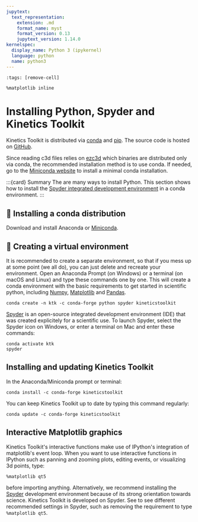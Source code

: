 ```yaml
---
jupytext:
  text_representation:
    extension: .md
    format_name: myst
    format_version: 0.13
    jupytext_version: 1.14.0
kernelspec:
  display_name: Python 3 (ipykernel)
  language: python
  name: python3
---
```


```{code-cell} ipython3
:tags: [remove-cell]

%matplotlib inline
```



# Installing Python, Spyder and Kinetics Toolkit

Kinetics Toolkit is distributed via [conda](https://anaconda.org/conda-forge/kineticstoolkit) and [pip](https://pypi.org/project/kineticstoolkit). The source code is hosted on [GitHub](https://github.com/felixchenier/kineticstoolkit).

Since reading c3d files relies on [ezc3d](https://github.com/pyomeca/ezc3d) which binaries are distributed only via conda, the recommended installation method is to use conda. If needed, go to the [Miniconda website](https://docs.conda.io/en/latest/miniconda.html) to install a minimal conda installation.


:::{card} Summary
The are many ways to install Python. This section shows how to install the [Spyder integrated development environment](https://spyder-ide.org) in a conda environment.
:::

## 📄 Installing a conda distribution

Download and install Anaconda or [Miniconda](https://docs.conda.io/en/latest/miniconda.html).

## 📄 Creating a virtual environment

It is recommended to create a separate environment, so that if you mess up at some point (we all do), you can just delete and recreate your environment. Open an Anaconda Prompt (on Windows) or a terminal (on macOS and Linux) and type these commands one by one. This will create a conda environment with the basic requirements to get started in scientific python, including [Numpy](https://numpy.org/), [Matplotlib](https://matplotlib.org/) and [Pandas](https://pandas.pydata.org/).

```
conda create -n ktk -c conda-forge python spyder kineticstoolkit
```

[Spyder](https://spyder-ide.org) is an open-source integrated development environment (IDE) that was created explicitely for a scientific use. To launch Spyder, select the Spyder icon on Windows, or enter a terminal on Mac and enter these commands:

```
conda activate ktk
spyder
```




## Installing and updating Kinetics Toolkit

In the Anaconda/Miniconda prompt or terminal:

```
conda install -c conda-forge kineticstoolkit
```

You can keep Kinetics Toolkit up to date by typing this command regularly:

```
conda update -c conda-forge kineticstoolkit
```



## Interactive Matplotlib graphics

Kinetics Toolkit's interactive functions make use of IPython's integration of matplotlib's event loop. When you want to use interactive functions in IPython such as panning and zooming plots, editing events, or visualizing 3d points, type:

```
%matplotlib qt5
```

before importing anything. Alternatively, we recommend installing the [Spyder](https://www.spyder-ide.org/) development environment because of its strong orientation towards science. Kinetics Toolkit is developed on Spyder. See [](python_configuring_spyder.md) to see different recommended settings in Spyder, such as removing the requirement to type `%matplotlib qt5`.


